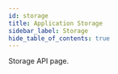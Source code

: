 ```yaml
---
id: storage
title: Application Storage
sidebar_label: Storage
hide_table_of_contents: true
---
```


Storage API page.

